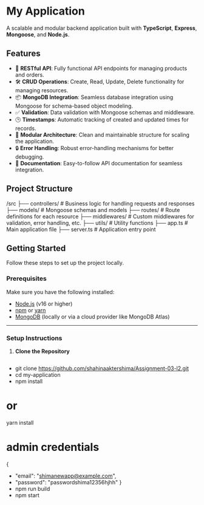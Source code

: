 
# **My Application**

A scalable and modular backend application built with **TypeScript**, **Express**, **Mongoose**, and **Node.js**.

## **Features**
- 🚀 **RESTful API**: Fully functional API endpoints for managing products and orders.
- 🛠 **CRUD Operations**: Create, Read, Update, Delete functionality for managing resources.
- 📦 **MongoDB Integration**: Seamless database integration using Mongoose for schema-based object modeling.
- ✅ **Validation**: Data validation with Mongoose schemas and middleware.
- 🕒 **Timestamps**: Automatic tracking of created and updated times for records.
- 🔧 **Modular Architecture**: Clean and maintainable structure for scaling the application.
- 🔒 **Error Handling**: Robust error-handling mechanisms for better debugging.
- 📘 **Documentation**: Easy-to-follow API documentation for seamless integration.



## **Project Structure**

/src ├── controllers/ # Business logic for handling requests and responses ├── models/ # Mongoose schemas and models ├── routes/ # Route definitions for each resource ├── middlewares/ # Custom middlewares for validation, error handling, etc. ├── utils/ # Utility functions ├── app.ts # Main application file ├── server.ts # Application entry point

## **Getting Started**

Follow these steps to set up the project locally.

### **Prerequisites**
Make sure you have the following installed:
- [Node.js](https://nodejs.org/) (v16 or higher)
- [npm](https://www.npmjs.com/) or [yarn](https://yarnpkg.com/)
- [MongoDB](https://www.mongodb.com/) (locally or via a cloud provider like MongoDB Atlas)

---

### **Setup Instructions**

1. **Clone the Repository**
   ```bash
-  git clone https://github.com/shahinaaktershima/Assignment-03-l2.git
- cd my-application
- npm install
# or
yarn install
# admin credentials
{
  -  "email": "shimanewapp@example.com",
 - "password": "passwordshima12356hjhh"
}
- npm run build
- npm start
